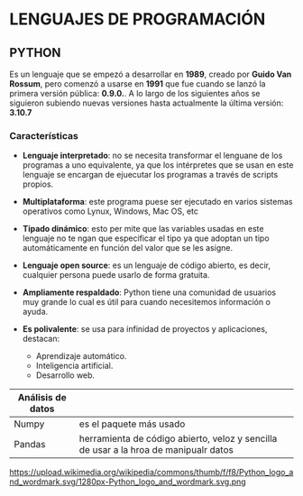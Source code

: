 # LENGUAJES DE PROGRAMACIÓN
## PYTHON
Es un lenguaje que se empezó a desarrollar en **1989**, creado por **Guido Van Rossum**, pero comenzó a usarse en **1991** que fue cuando se lanzó la primera versión pública: **0.9.0.**. 
A lo largo de los siguientes años se siguieron subiendo nuevas versiones hasta actualmente la última versión: **3.10.7**
### Características
- **Lenguaje interpretado**: no se necesita transformar el lenguane de los programas a uno equivalente, ya que los intérpretes que se usan en este lenguaje se encargan de ejuecutar los programas a través de scripts propios.

- **Multiplataforma**: este programa puese ser ejecutado en varios sistemas operativos como Lynux, Windows, Mac OS, etc
- **Tipado dinámico**: esto per mite que las variables usadas en este lenguaje no te ngan que especificar el tipo ya que adoptan un tipo automáticamente en función del valor que se les asigne.
- **Lenguaje open source**: es un lenguaje de código abierto, es decir, cualquier persona puede usarlo de forma gratuita.
- **Ampliamente respaldado**: Python tiene una comunidad de usuarios muy grande lo cual es útil para cuando necesitemos información o ayuda.
- **Es polivalente**: se usa para infinidad de proyectos y aplicaciones, destacan:
  - Aprendizaje automático.
  - Inteligencia artificial.
  - Desarrollo web.
 

 
| Análisis de datos |             |
| --- | --- |
| Numpy | es el paquete más usado |
| Pandas | herramienta de código abierto, veloz y sencilla de usar a la hroa de manipualr datos |

 

https://upload.wikimedia.org/wikipedia/commons/thumb/f/f8/Python_logo_and_wordmark.svg/1280px-Python_logo_and_wordmark.svg.png
